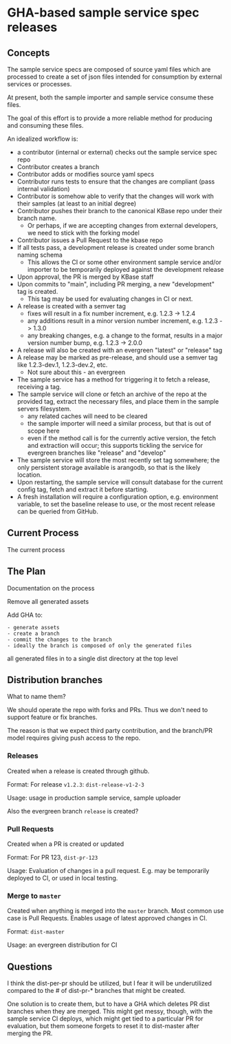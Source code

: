 # GHA-based sample service spec releases

## Concepts

The sample service specs are composed of source yaml files which are processed to create a set of json files intended for consumption by external services or processes.

At present, both the sample importer and sample service consume these files.

The goal of this effort is to provide a more reliable method for producing and consuming these files.

An idealized workflow is:

- a contributor (internal or external) checks out the sample service spec repo
- Contributor creates a branch
- Contributor adds or modifies source yaml specs
- Contributor runs tests to ensure that the changes are compliant (pass internal validation)
- Contributor is somehow able to verify that the changes will work with their samples (at least to an initial degree)
- Contributor pushes their branch to the canonical KBase repo under their branch name.
  - Or perhaps, if we are accepting changes from external developers, we need to stick with the forking model
- Contributor issues a Pull Request to the kbase repo
- If all tests pass, a development release is created under some branch naming schema
  - This allows the CI or some other environment sample service and/or importer to be temporarily deployed against the development release
- Upon approval, the PR is merged by KBase staff
- Upon commits to "main", including PR merging, a new "development" tag is created.
  - This tag may be used for evaluating changes in CI or next.
- A release is created with a semver tag
  - fixes will result in a fix number increment, e.g. 1.2.3 -> 1.2.4
  - any additions result in a minor version number increment, e.g. 1.2.3 -> 1.3.0
  - any breaking changes, e.g. a change to the format, results in a major version number bump, e.g. 1.2.3 -> 2.0.0
- A release will also be created with an evergreen "latest" or "release" tag
- A release may be marked as pre-release, and should use a semver tag like 1.2.3-dev.1, 1.2.3-dev.2, etc.
  - Not sure about this - an evergreen 
- The sample service has a method for triggering it to fetch a release, receiving a tag.
- The sample service will clone or fetch an archive of the repo at the provided tag, extract the necessary files, and place them in the sample servers filesystem.
  - any related caches will need to be cleared
  - the sample importer will need a similar process, but that is out of scope here
  - even if the method call is for the currently active version, the fetch and extraction will occur; this supports tickling the service for evergreen branches like "release" and "develop"
- The sample service will store the most recently set tag somewhere; the only persistent storage available is arangodb, so that is the likely location.
- Upon restarting, the sample service will consult database for the current config tag, fetch and extract it before starting.
- A fresh installation will require a configuration option, e.g. environment variable, to set the baseline release to use, or the most recent release can be queried from GitHub.

## Current Process

The current process 





## The Plan

Documentation on the process

Remove all generated assets

Add GHA to:

	- generate assets
	- create a branch
	- commit the changes to the branch
	- ideally the branch is composed of only the generated files

all generated files in to a single dist directory at the top level

## Distribution branches

What to name them?

We should operate the repo with forks and PRs. Thus we don't need to support feature or fix branches.

The reason is that we expect third party contribution, and the branch/PR model requires giving push access to the repo.

### Releases

Created when a release is created through github.

Format: For release `v1.2.3`: `dist-release-v1-2-3`

Usage: usage in production sample service, sample uploader

Also the evergreen branch `release` is created?

### Pull Requests

Created when a PR is created or updated

Format:  For PR 123, `dist-pr-123`

Usage: Evaluation of changes in a pull request. E.g. may be temporarily deployed to CI, or used in local testing.

### Merge to `master`

Created when anything is merged into the `master` branch. Most common use case is Pull Requests. Enables usage of latest approved changes in CI.

Format: `dist-master`

Usage: an evergreen distribution for CI



## Questions

I think the dist-per-pr should be utilized, but I fear it will be underutilized compared to the # of dist-pr-* branches that might be created.

One solution is to create them, but to have a GHA which deletes PR dist branches when they are merged. This might get messy, though, with the sample service CI deploys, which might get tied to a particular PR for evaluation, but them someone forgets to reset it to dist-master after merging the PR.